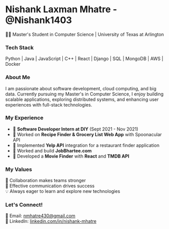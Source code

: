 # Nishank Laxman Mhatre - @Nishank1403  
👨‍💻 Master's Student in Computer Science | University of Texas at Arlington  

### Tech Stack  
Python | Java | JavaScript | C++ | React | Django | SQL | MongoDB | AWS | Docker  

### About Me  
I am passionate about software development, cloud computing, and big data. Currently pursuing my Master's in Computer Science, I enjoy building scalable applications, exploring distributed systems, and enhancing user experiences with full-stack technologies.  

### My Experience  
- 🔹 **Software Developer Intern at DIY** (Sept 2021 - Nov 2021)  
- 🔹 Worked on **Recipe Finder & Grocery List Web App** with Spoonacular API  
- 🔹 Implemented **Yelp API** integration for a restaurant finder application
- 🔹 Worked and build **JobBhartee.com**
- 🔹 Developed a **Movie Finder** with **React** and **TMDB API**  

### My Values  
👐 Collaboration makes teams stronger  
🔑 Effective communication drives success  
💡 Always eager to learn and explore new technologies  

### Let's Connect!  
📧 Email: nmhatre430@gmail.com  
🔗 LinkedIn: [linkedin.com/in/nishank-mhatre](https://www.linkedin.com/in/nishank-mhatre/)  
